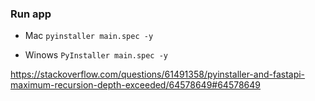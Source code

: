### Run app

- Mac
    ```pyinstaller main.spec -y```

- Winows
    ```PyInstaller main.spec -y```

https://stackoverflow.com/questions/61491358/pyinstaller-and-fastapi-maximum-recursion-depth-exceeded/64578649#64578649
